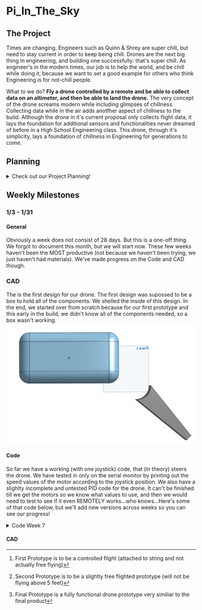 # Pi_In_The_Sky

## The Project

Times are changing. Engineers such as Quinn & Shrey are super chill, but need to stay current in order to keep being chill. Drones are the next big thing in engineering, and building one successfully: that's super chill. As engineer's in the modern times, our job is to help the world, and be chill while doing it, because we want to set a good example for others who think Engineering is for not-chill people.

What to we do? **Fly a drone controlled by a remote and be able to collect data on an altimeter, and then be able to land the drone.** The very concept of the drone screams modern while including glimpses of chillness. Collecting data while in the air adds anotfher aspect of chillness to the build. Although the drone in it's current proposal only collects flight data, it lays the foundation for additional sensors and functionalities never dreamed of before in a High School Engineering class. This drone, through it's simplicity, lays a foundation of chillness in Engineering for generations to come.

## Planning

<details>
<summary>Check out our Project Planning!</summary>

### Success Criteria

Criteria to determine if our project is a success:

1) Drone is able to take off and fly
2) Drone is able to be controlled by a remote
3) Drone can safely land
4) Data can be safely extracted and read

### Available Materials

Most of the materials we would need for our project we have in our lab. Any additional materials we need can be bought from Amazon. Currently, the only planned purchase is the drone motors. 

### Materials List

1) ABS 3D print material for frame
2) Ninjaflex 3D print material for propellor guards
2) Rasberry Pi Pico
3) Altimeter
3) 500 mAh LiPo Battery
4) 4 motors
5) Custom Circuit board
6) Other small props (undecided)

### Code

The most difficult challenge to overcome in code is to be able to program the joysticks on a controller to accurately control the drone, and get a stable PID working.

#### Motor Control

The diagram below shows how the motors will need to operate in order to move the drone is specific ways

![download](Images/download.png)

#### Code Technicalities

I found this code snippet from online that moves a drone with joysticks using arduino:

``` c++

 LR = analogRead(A0);     // read analog joystick voltage from pin A0, returns an integer from 0-1023
 UD = analogRead(A1);     // read analog joystick voltage from pin A1, returns an integer from 0-1023
 LR = 5*LR/1023;          // convert to a voltage from 0-5V
 UD = 5*UD/1023;          // convert to a voltage from 0-5V


// convert analog voltages to motor speeds
 motor1speed = defaultSpeed+speedChange*(a*UD-a*LR);
 motor2speed = defaultSpeed+speedChange*(a*UD+a*LR-b);
 motor3speed = defaultSpeed+speedChange*(-a*UD+a*LR);
 motor4speed = defaultSpeed+speedChange*(-a*UD-a*LR+b);
  
```

Here's some links on PID to learn:

[PID Link 1](https://blog.devgenius.io/flying-a-drone-with-python-pid-control-7001a41f54ac)

[PID Link 2](https://www.technik-consulting.eu/en/optimizing/drone_PID-optimizing.html)

[PID Link 3](https://www.mathworks.com/videos/understanding-pid-control-part-1-what-is-pid-control--1527089264373.html)

### Build

#### Design

We are trying to constrain the size and mass of our design as much as possible to ensure maximum flight smoothness. We are referencing the [DJI Tello](https://m.dji.com/product/tello) for our rough dimensions. 

We have prototyped 2 rough drone designs in OnShape

First design Idea: 

![firstdronedesign](Images/firstdronedesign.JPG)

Second Design Idea:

![secondronedesign](Images/seconddronedesign.jpg)

#### Special Choices

1) We are using Tello Drone specific motors for easy specification accesebility. 
2) During testing, we will make the frame out of acrylic to be conscious of material used in 3D printing (we will need to make many iterations and don't want to waste material)
3) In our final design, we will utilize ABS material for our frame, but use Ninjaflex for our propellor guards and landing buffer. This allows us the have slightly more flexibility and durability. If the drone crashes, the ninjaflex could prevent it from cracking completely.
4) Our propellor gaurds will be made detachable to the main frame (snap fit). If the drone crashes, the chances are more likely it will land on the propellor guards than any other part of the drone, so making the guards detachable allow us to only need to reprint a piece rather than the entire frame.

### Risk Mitigation

| Risk  | Possibility | Mitigation |
| ------------- | ------------- | ------------ |
| Drone Loses Control  | HIGH | Add a Killswitch |
| Overheating | HIGH | Wear gloves in post flight recovery |
| Frame cracks | HIGH | Build detachable propellor guards |
| Drone activation unknown | Medium | Add ON light(green) |
| Drone Explodes  | Low  | Have fire extinguisher on Standby |


| Testing Risks | Possibility | Mitigation |
| ------------- | ------------- | ------------ |
| Doesn't respond w/ controller | HIGH | Build controlled testing piece (string) |
| Frame reconstruction | Medium | Laser cut body & 3D print motor part |


### Proposed Schedule & Milestones

| Week  | Tasks | Milestone |
| ------------- | ------------- | ------------ |
| 12/12 - 12/15 | General - Work On Project Proposal | Finish Proposal |
| 12/18 - 1/2 | Winter Break | Chill |
| 1/3 - 1/6 | Build Drone in CAD / PID Stablization Code | No Milestone / Have stabilizing motors |
| 1/9 - 1/13 | Continue CAD Drone / Troubleshoot PID & Work on Joystick Control | Print 1st prototype drone / Finalize PID Stability |
| 1/16 - 1/20 | Assemble and Test 1st prototype[^1] | Complete Prototype |
| **1/20** | **Quarter Ends** | **Try to have a Prototype in Testing** |
| 1/23 - 1/27  | Reiterate design / Debug & Improve code  | No Milestone |
| 1/30 - 2/3 | Assemble and Test 2nd Prototype[^2] / Test Joystick Code | No Milestone |
| 2/6 - 2/10 | Continue iterating Design & Code | Complete 2nd Prototype if not already done |
| 2/13 - 2/28 | Work towards building Final Prototype[^3] | Finish Final Prototype (2/28) |
| 3/6 - 3/31 | Design Refinement & Final Tweaks | Ready to launch |
| **3/30** | **Quarter Ends**| **Ready to Launch** |
| 4/3 - 4/7 | First Project Launch | Launch Drone and Collect Data |
| 4/10 - 4/14 | Modify Build/Code & Prepare to relaunch next week | Analyze 1st launch data & have drone ready for relaunch |
| 4/17 - 4/21 | Second Project Launch | Launch Drone & Collect/Analyze Data |
| 4/24 - 4/28 | Buffer Week | Catch up on schedule |
| 5/1 - 5/5 | Final Project Documentation | Add Analyzed Data & Finish Final Project Documentation |
| 5/8 - 5/19 | Buffer Weeks | Catch up on Schedule |
| **5/19** | **Project Due** | **Submit GitHub Repo on Canvas** |
| 5/22 - 6/9 | EMERGENCY PROJECT WORK (if required) | FINISH PROJECT / Chill & Enjoy Flying Drone |
| **6/9** | **LAST DAY OF SCHOOL** | **PLACE DRONE ON WALL OF FAME** |



[^1]: First Prototype is to be a controlled flight (attached to string and not actually free flying)
[^2]: Second Prototype is to be a slightly free flighted prototype (will not be flying above 5 feet)
[^3]: Final Prototype is a fully functional drone prototype very similiar to the final product

 </details>
 
## Weekly Milestones
 
### 1/3 - 1/31
 
#### General
 
Obviously a week does not consist of 28 days. But this is a one-off thing. We forgot to document this month, but we will start now. These few weeks haven't been the MOST productive (not because we haven't been trying, we just haven't had materials). We've made progress on the Code and CAD though.
 
 
### CAD

The is the first design for our drone. The first design was supossed to be a box to hold all of the components. We shelled the inside of this design. In the end, we started over from scratch because for our first prototype and this early in the build, we didn't know all of the components needed, so a box wasn't working.
![First Design](Images/firstdronedesign.jpg)


#### Code
 
So far we have a working (with one joystick) code, that (in theory) steers the drone. We have tested in only on the serial monitor by printing out the speed values of the motor according to the joystick position. We also have a slighlty incomplete and untested PID code for the drone. It can't be finished till we get the motors so we know what values to use, and then we would need to test to see if it even REMOTELY works...who knows...Here's some of that code below, but we'll add new versions across weeks so you can see our progress!

<details>
<summary>Code Week 7</summary>

Joystick Control:

```python

import time
import board
from analogio import AnalogIn
import simpleio

joy_x = AnalogIn(board.GP27)
joy_y = AnalogIn(board.GP26)

#motor1pin = ()
#motor2pin = ()
#motor3pin = ()
#motor4pin = ()
hoverSpeed = 130;   # default PWM value
speedChange = 90;     # PWM value to add or subtract
ramp_delay = 40;      # loop delay time for motor ramp up in milliseconds
a = 0.3;            # constant for converting analog voltages to PWM values
b = 1.5;            # offset for converting voltages to PWM values

while True: 
    
    LR = simpleio.map_range(joy_x.value, 0, 65520, 0, 5)
    UD = simpleio.map_range(joy_y.value, 200, 65520, 0, 5)
    
    # make analog (or whatever) values into voltage values or map the values to how the ramge motors operate

    motor1speed = hoverSpeed + speedChange*(a*UD-a*LR)
    motor2speed = hoverSpeed + speedChange*(a*UD+a*LR-b)
    motor3speed = hoverSpeed + speedChange*(-a*UD+a*LR)
    motor4speed = hoverSpeed + speedChange*(-a*UD-a*LR+b)

    # make code to send speeds to motors

    print(f"Motor 1 = {motor1speed}")
    time.sleep(0.2)
    print(f"Motor 2 = {motor2speed}")
    time.sleep(0.2)
    print(f"Motor 3 = {motor3speed}")
    time.sleep(0.2)
    print(f"Motor 4 = {motor4speed}")
    time.sleep(0.2)
```

PID: 
 
```python

 # Code to stablize drone

import time
import board
import adafruit_mpu6050
import busio

sda_pin = board.GP14
scl_pin = board.GP15
i2c = busio.I2C(scl_pin, sda_pin)

mpu = adafruit_mpu6050.MPU6050(i2c)

int motor1pin = ()
int motor2pin = ()
int motor3pin = ()
int motor4pin = ()
int defaultSpeed = 
int motor1speed = defaultSpeed
int motor2speet = defaultSpeed
int motor3speed = defaultSpeed
int motor4speed = defaultSpeed
speedChange = 0
const float Kp = () # proportional gain
const float Ki = () # integral gain
const float Kd = () # derivative gain
float ingerror
float lastError

gain = () #how much the sensor changes (dy) with respect to dx (1 notch up) 


daccx = (the flat x value)
daacy = ()
daacz = ()

error = 0

startTime = time.monotonic
loopTime = 0

while True:
    elapsedTime = startTime - loopTime

    # Get acceleration in g's
    x = mpu.acceleration[0] / 9.8
    y = mpu.acceleration[1] / 9.8
    z = mpu.acceleration[2] / 9.8

    roll = 57.2958*atan2(y,z);
    pitch = 57.2958*atan2(-x,sqrt(y*y+z*z));

# PID controller to find speedChange

    joystick1 = () #read analog joystick value
    targetPitch = map(joystick1, 0, 1023, -45, 45 )
    elapsedTime =     #insert function to get time since last loop
    error = (targetPitch - currentPitch)
    ingerror = ingerror + error * elapsedTime
    dxerror = (error - lastError)/elapsedTime
    speedChange = Kp*error + Ki*ingerror + Kd*dxerror
    error = lastError

# Changes motor speeds using calculates speedChange variable
    motor1speed = defaultSpeed + speedChange
    motor2speet = motor1speed
    motor3speed = defaultSpeed + speedChange
    motor4speed = motor3speed
    
    loopTime = time.monotonic
 
 ```
</details>

 
 #### CAD

 
